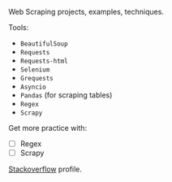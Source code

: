 Web Scraping projects, examples, techniques. 

Tools: 
* `BeautifulSoup`
* `Requests`
* `Requests-html`
* `Selenium`
* `Grequests`
* `Asyncio`
* `Pandas` (for scraping tables)
* `Regex`
* `Scrapy`

Get more practice with:
- [ ] Regex 
- [ ] Scrapy

[Stackoverflow](https://stackoverflow.com/users/15164646/dimitry-zub?tab=profile) profile.
